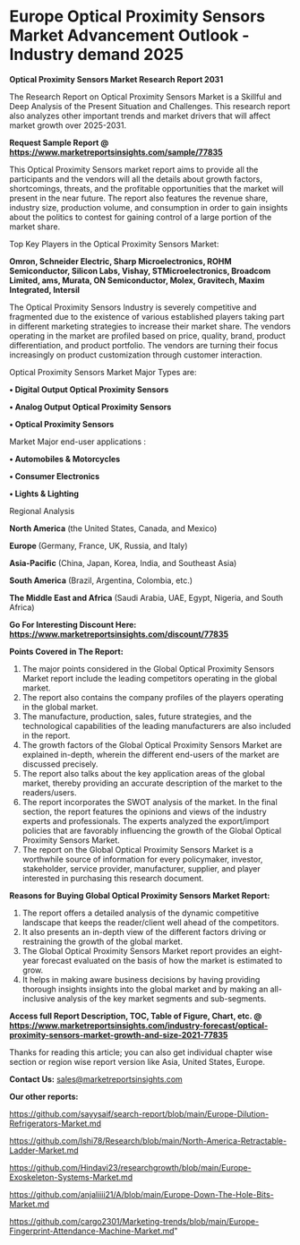  # Europe Optical Proximity Sensors Market Advancement Outlook - Industry demand 2025

<strong>Optical Proximity Sensors Market Research Report 2031</strong>

The Research Report on Optical Proximity Sensors Market is a Skillful and Deep Analysis of the Present Situation and Challenges. This research report also analyzes other important trends and market drivers that will affect market growth over 2025-2031.

<strong>Request Sample Report @ <a href=https://www.marketreportsinsights.com/sample/77835>https://www.marketreportsinsights.com/sample/77835</a></strong>

This Optical Proximity Sensors market report aims to provide all the participants and the vendors will all the details about growth factors, shortcomings, threats, and the profitable opportunities that the market will present in the near future. The report also features the revenue share, industry size, production volume, and consumption in order to gain insights about the politics to contest for gaining control of a large portion of the market share.

Top Key Players in the Optical Proximity Sensors Market:

<strong>Omron, Schneider Electric, Sharp Microelectronics, ROHM Semiconductor, Silicon Labs, Vishay, STMicroelectronics, Broadcom Limited, ams, Murata, ON Semiconductor, Molex, Gravitech, Maxim Integrated, Intersil</strong>

The Optical Proximity Sensors Industry is severely competitive and fragmented due to the existence of various established players taking part in different marketing strategies to increase their market share. The vendors operating in the market are profiled based on price, quality, brand, product differentiation, and product portfolio. The vendors are turning their focus increasingly on product customization through customer interaction.

Optical Proximity Sensors Market Major Types are:

<strong>• Digital Output Optical Proximity Sensors

• Analog Output Optical Proximity Sensors

• Optical Proximity Sensors</strong>

Market Major end-user applications :

<strong>• Automobiles & Motorcycles

• Consumer Electronics

• Lights & Lighting</strong>

Regional Analysis

</u><strong><b>North America</b></strong> (the United States, Canada, and Mexico)

<strong><b>Europe </b></strong>(Germany, France, UK, Russia, and Italy)

<strong><b>Asia-Pacific</b></strong> (China, Japan, Korea, India, and Southeast Asia)

<strong><b>South America</b></strong> (Brazil, Argentina, Colombia, etc.)

<strong><b>The Middle East and Africa</b></strong> (Saudi Arabia, UAE, Egypt, Nigeria, and South Africa)

<strong>Go For Interesting Discount Here: <a href=https://www.marketreportsinsights.com/discount/77835>https://www.marketreportsinsights.com/discount/77835</a></strong>

<strong>Points Covered in The Report:</strong>
<ol>
  <li>The major points considered in the Global Optical Proximity Sensors Market report include the leading competitors operating in the global market.</li>
  <li>The report also contains the company profiles of the players operating in the global market.</li>
  <li>The manufacture, production, sales, future strategies, and the technological capabilities of the leading manufacturers are also included in the report.</li>
  <li>The growth factors of the Global Optical Proximity Sensors Market are explained in-depth, wherein the different end-users of the market are discussed precisely.</li>
  <li>The report also talks about the key application areas of the global market, thereby providing an accurate description of the market to the readers/users.</li>
  <li>The report incorporates the SWOT analysis of the market. In the final section, the report features the opinions and views of the industry experts and professionals. The experts analyzed the export/import policies that are favorably influencing the growth of the Global Optical Proximity Sensors Market.</li>
  <li>The report on the Global Optical Proximity Sensors Market is a worthwhile source of information for every policymaker, investor, stakeholder, service provider, manufacturer, supplier, and player interested in purchasing this research document.</li>
</ol>
<strong>Reasons for Buying Global Optical Proximity Sensors Market Report:</strong>

<ol>
  <li>The report offers a detailed analysis of the dynamic competitive landscape that keeps the reader/client well ahead of the competitors.</li>
  <li>It also presents an in-depth view of the different factors driving or restraining the growth of the global market.</li>
  <li>The Global Optical Proximity Sensors Market report provides an eight-year forecast evaluated on the basis of how the market is estimated to grow.</li>
  <li>It helps in making aware business decisions by having providing thorough insights insights into the global market and by making an all-inclusive analysis of the key market segments and sub-segments.</li>
</ol>
<strong>Access full Report Description, TOC, Table of Figure, Chart, etc. @ <a href=https://www.marketreportsinsights.com/industry-forecast/optical-proximity-sensors-market-growth-and-size-2021-77835>https://www.marketreportsinsights.com/industry-forecast/optical-proximity-sensors-market-growth-and-size-2021-77835</a></strong>


Thanks for reading this article; you can also get individual chapter wise section or region wise report version like Asia, United States, Europe.

<strong>Contact Us:</strong>
sales@marketreportsinsights.com

<strong>Our other reports:</strong>

<a href=https://github.com/sayysaif/search-report/blob/main/Europe-Dilution-Refrigerators-Market.md>https://github.com/sayysaif/search-report/blob/main/Europe-Dilution-Refrigerators-Market.md</a>

<a href=https://github.com/Ishi78/Research/blob/main/North-America-Retractable-Ladder-Market.md>https://github.com/Ishi78/Research/blob/main/North-America-Retractable-Ladder-Market.md</a>

<a href=https://github.com/Hindavi23/researchgrowth/blob/main/Europe-Exoskeleton-Systems-Market.md>https://github.com/Hindavi23/researchgrowth/blob/main/Europe-Exoskeleton-Systems-Market.md</a>

<a href=https://github.com/anjaliiii21/A/blob/main/Europe-Down-The-Hole-Bits-Market.md>https://github.com/anjaliiii21/A/blob/main/Europe-Down-The-Hole-Bits-Market.md</a>

<a href=https://github.com/cargo2301/Marketing-trends/blob/main/Europe-Fingerprint-Attendance-Machine-Market.md>https://github.com/cargo2301/Marketing-trends/blob/main/Europe-Fingerprint-Attendance-Machine-Market.md</a>"
